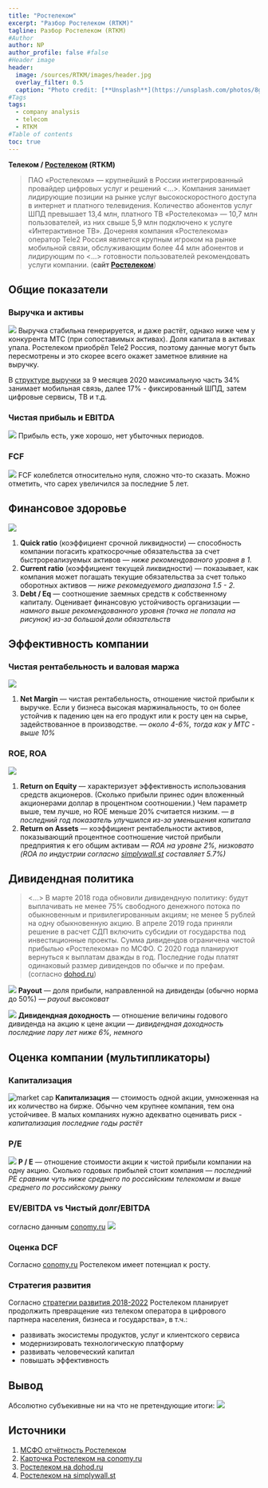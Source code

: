 ```yaml
---
title: "Ростелеком"
excerpt: "Разбор Ростелеком (RTKM)"
tagline: Разбор Ростелеком (RTKM)
#Author
author: NP
author_profile: false #false
#Header image
header:
  image: /sources/RTKM/images/header.jpg
  overlay_filter: 0.5
  caption: "Photo credit: [**Unsplash**](https://unsplash.com/photos/8gWEAAXJjtI)"
#Tags
tags:
  - company analysis
  - telecom
  - RTKM
#Table of contents
toc: true
---
```


**Телеком / [Ростелеком](https://www.company.rt.ru/ir/) (RTKM)**

> ПАО «Ростелеком» — крупнейший в России интегрированный провайдер цифровых услуг и решений <...>. 
> Компания занимает лидирующие позиции на рынке услуг высокоскоростного доступа в интернет и платного телевидения. Количество абонентов услуг ШПД превышает 13,4 млн, платного ТВ «Ростелекома» — 10,7 млн пользователей, из них свыше 5,9 млн подключено к услуге «Интерактивное ТВ». Дочерняя компания «Ростелекома» оператор Tele2 Россия является крупным игроком на рынке мобильной связи, обслуживающим более 44 млн абонентов и лидирующим по <...> готовности пользователей рекомендовать услуги компании. (**сайт  [Ростелеком](https://www.company.rt.ru/about/info/)**)


## Общие показатели

### Выручка и активы

![](../sources/RTKM/images/1_assets.png)
Выручка стабильна генерируется, и даже растёт, однако ниже чем у конкурента МТС (при сопоставимых активах). Доля капитала в активах упала.
Ростелеком приобрёл Tele2 Россия, поэтому данные могут быть пересмотрены и это скорее всего окажет заметное влияние на выручку.

В [структуре выручки](https://www.company.rt.ru/ir/results_and_presentations/presentations/2020-11_Investor_presentation_RU.pdf) за 9 месяцев 2020 максимальную часть 34% занимает мобильная связь, далее 17% - фиксированный ШПД, затем цифровые сервисы, ТВ и т.д.

### Чистая прибыль и EBITDA
![](../sources/RTKM/images/2_net_profit.png)
Прибыль есть, уже хорошо, нет убыточных периодов.

### FCF
![](../sources/RTKM/images/fcf.png)
FCF колеблется относительно нуля, сложно что-то сказать. Можно отметить, что capex увеличился за последние 5 лет.

## Финансовое здоровье
![](../sources/RTKM/images/3_fin_health.png)
1. **Quick ratio** (коэффициент срочной ликвидности) — cпособность компании погасить краткосрочные обязательства за счет быстрореализуемых активов — *ниже рекомендованого уровня в 1.*
1. **Current ratio** (коэффициент текущей ликвидности) — показывает, как компания может погашать текущие обязательства за счет только оборотных активов — *ниже рекомедуемого диапазона 1.5 - 2.*
1. **Debt / Eq** — соотношение заемных средств к собственному капиталу. Оценивает финансовую устойчивость организации — *намного выше рекомендованного уровня (точка не попала на рисунок) из-за большой доли обязательств*

## Эффективность компании

### Чистая рентабельность и валовая маржа
![](../sources/RTKM/images/4_net_margin.png)
1. **Net Margin** — чистая рентабельность, отношение чистой прибыли к выручке. Если у бизнеса высокая маржинальность, то он более устойчив к падению цен на его продукт или к росту цен на сырье, задействованное в производстве. — *около 4-6%, тогда как у МТС - выше 10%*

### ROE, ROA
![](../sources/RTKM/images/5_ROE_ROA.png)
1. **Return on Equity** — характеризует эффективность использования средств акционеров. (Сколько прибыли принес один вложенный акционерами доллар в процентном соотношении.) Чем параметр выше, тем лучше, но ROE меньше 20% считается низким. — *в последний год показатель улучшился из-за уменьшения капитала*
1. **Return on Assets** — коэффициент рентабельности активов, показывающий процентное соотношение чистой прибыли предприятия к его общим активам — *ROA на уровне 2%, низковато (ROA по индустрии согласно [simplywall.st](https://simplywall.st/stocks/ru/telecom/mcx-rtkm/rostelecom-shares) составляет 5.7%)*

## Дивидендная политика
> <...> В марте 2018 года обновили дивидендную политику: будут выплачивать не менее 75% свободного денежного потока по обыкновенным и привилегированным акциям; не менее 5 рублей на одну обыкновенную акцию. В апреле 2019 года приняли решение в расчет СДП включить субсидии от государства под инвестиционные проекты. Cумма дивидендов ограничена чистой прибылью «Ростелекома» по МСФО. С 2020 года планируют вернуться к выплатам дважды в год. Последние годы платят одинаковый размер дивидендов по обычке и по префам. (согласно [dohod.ru](https://www.dohod.ru/ik/analytics/dividend/rtkm))

![](../sources/RTKM/images/6_payout.png)
**Payout** — доля прибыли, направленной на дивиденды (обычно норма до 50%) — *payout высоковат*

![](../sources/RTKM/images/7_dividend_share_percent.png)
**Дивидендная доходность** — отношение величины годового дивиденда на акцию к цене акции — *дивидендная доходность последние пару лет ниже 6%, немного*

## Оценка компании (мультипликаторы)

### Капитализация
![market cap](../sources/RTKM/images/8_capitalization.png)
**Капитализация** — стоимость одной акции, умноженная на их количество на бирже. Обычно чем крупнее компания, тем она устойчивее. В малых компаниях нужно адекватно оценивать риск - *капитализация последние годы растёт*

### P/E
![](../sources/RTKM/images/9_PE.png)
**P / E** — отношение стоимости акции к чистой прибыли компании на одну акцию. Сколько годовых прибылей стоит компания — *последний PE сравним чуть ниже среднего по российским телекомам и выше среднего по российскому рынку*


### EV/EBITDA vs Чистый долг/EBITDA
согласно данным [conomy.ru](https://www.conomy.ru/telecom-com-rk-vert)
![](../sources/RTKM/images/10_EV_DEBT_EBITDA.png)


### Оценка DCF
Согласно [conomy.ru](https://www.conomy.ru/emitent/rostelekom/page-templates/3265/7013) Ростелеком имеет потенциал к росту.

### Стратегия развития
Согласно [стратегии развития 2018-2022](https://www.company.rt.ru/about/strategy/) Ростелеком планирует продолжить превращение «из телеком оператора в цифрового партнера населения, бизнеса и государства», в т.ч.:
* развивать экосистемы продуктов, услуг и клиентского сервиса
* модернизировать технологическую платформу
* развивать человеческий капитал
* повышать эффективность

## Вывод
Абсолютно субъекивные ни на что не претендующие итоги:
![](../sources/RTKM/images/11_solve.png)


## Источники
1. [МСФО отчётность Ростелеком](https://www.company.rt.ru/ir/results_and_presentations/financials/IFRS/2020/3/)
1. [Карточка Ростелеком на conomy.ru](https://www.conomy.ru/emitent/rostelekom)
1. [Ростелеком на dohod.ru](https://www.dohod.ru/ik/analytics/dividend/rtkm)
1. [Ростелеком на simplywall.st](https://simplywall.st/stocks/ru/telecom/mcx-rtkm/rostelecom-shares)